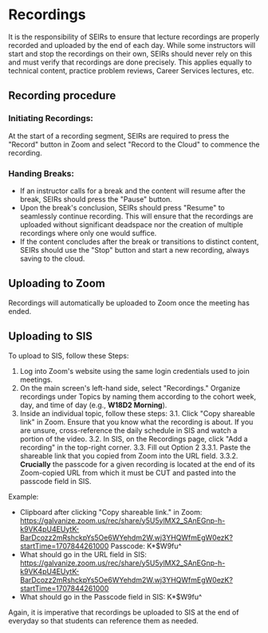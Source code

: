 # Recordings

It is the responsibility of SEIRs to ensure that lecture recordings are properly recorded and uploaded by the end of each day. While some instructors will start and stop the recordings on their own, SEIRs should never rely on this and must verify that recordings are done precisely. This applies equally to technical content, practice problem reviews, Career Services lectures, etc.

## Recording procedure

### Initiating Recordings:
At the start of a recording segment, SEIRs are required to press the "Record" button in Zoom and select "Record to the Cloud" to commence the recording.

### Handing Breaks:
- If an instructor calls for a break and the content will resume after the break, SEIRs should press the "Pause" button.
- Upon the break's conclusion, SEIRs should press "Resume" to seamlessly continue recording. This will ensure that the recordings are uploaded without significant deadspace nor the creation of multiple recordings where only one would suffice.
- If the content concludes after the break or transitions to distinct content, SEIRs should use the "Stop" button and start a new recording, always saving to the cloud.

## Uploading to Zoom

Recordings will automatically be uploaded to Zoom once the meeting has ended.

## Uploading to SIS

To upload to SIS, follow these Steps:

1. Log into Zoom's website using the same login credentials used to join meetings.
2. On the main screen's left-hand side, select "Recordings." Organize recordings under Topics by naming them according to the cohort week, day, and time of day (e.g., **W18D2 Morning**).
3. Inside an individual topic, follow these steps:
                3.1. Click "Copy shareable link" in Zoom. Ensure that you know what the recording is about. If you are unsure, cross-reference the daily schedule in SIS and watch a portion of the video.
                3.2. In SIS, on the Recordings page, click "Add a recording" in the top-right corner.
                3.3. Fill out Option 2
                            3.3.1. Paste the shareable link that you copied from Zoom into the URL field.
                            3.3.2. **Crucially** the passcode for a given recording is located at the end of its Zoom-copied URL from which it must be CUT and pasted into the passcode field in SIS.

Example:
- Clipboard after clicking "Copy shareable link." in Zoom: https://galvanize.zoom.us/rec/share/y5U5ylMX2_SAnEGnp-h-k9VK4pU4EUytK-BarDcozz2mRshckpYs5Oe6WYehdm2W.wj3YHQWfmEgW0ezK?startTime=1707844261000
Passcode: K*$W9fu^
- What should go in the URL field in SIS: https://galvanize.zoom.us/rec/share/y5U5ylMX2_SAnEGnp-h-k9VK4pU4EUytK-BarDcozz2mRshckpYs5Oe6WYehdm2W.wj3YHQWfmEgW0ezK?startTime=1707844261000
- What should go in the Passcode field in SIS: K*$W9fu^

Again, it is imperative that recordings be uploaded to SIS at the end of everyday so that students can reference them as needed.
